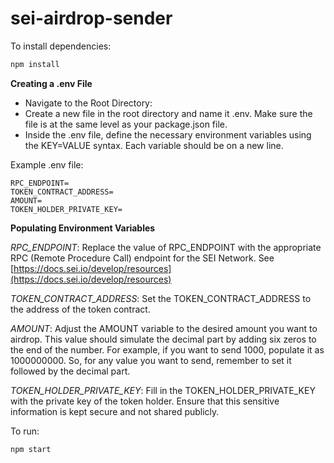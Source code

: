 # sei-airdrop-sender

To install dependencies:

```bash
npm install
```

**Creating a .env File**

- Navigate to the Root Directory:
- Create a new file in the root directory and name it .env. Make sure the file is at the same level as your package.json file.
- Inside the .env file, define the necessary environment variables using the KEY=VALUE syntax. Each variable should be on a new line.

Example .env file:

```
RPC_ENDPOINT=
TOKEN_CONTRACT_ADDRESS=
AMOUNT=
TOKEN_HOLDER_PRIVATE_KEY=
```

**Populating Environment Variables**

_RPC_ENDPOINT_:
Replace the value of RPC_ENDPOINT with the appropriate RPC (Remote Procedure Call) endpoint for the SEI Network. See [https://docs.sei.io/develop/resources](https://docs.sei.io/develop/resources)

_TOKEN_CONTRACT_ADDRESS_:
Set the TOKEN_CONTRACT_ADDRESS to the address of the token contract.

_AMOUNT_:
Adjust the AMOUNT variable to the desired amount you want to airdrop. This value should simulate the decimal part by adding six zeros to the end of the number. For example, if you want to send 1000, populate it as 1000000000. So, for any value you want to send, remember to set it followed by the decimal part.

_TOKEN_HOLDER_PRIVATE_KEY_:
Fill in the TOKEN_HOLDER_PRIVATE_KEY with the private key of the token holder. Ensure that this sensitive information is kept secure and not shared publicly.

To run:

```bash
npm start
```
